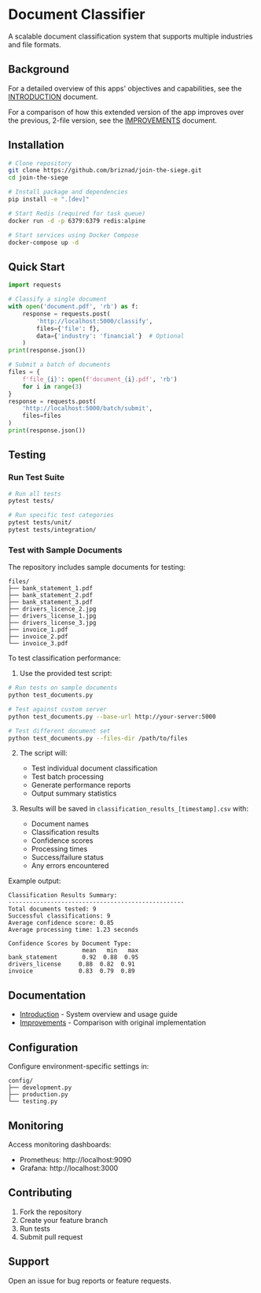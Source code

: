# Document Classifier

A scalable document classification system that supports multiple industries and file formats.

## Background

For a detailed overview of this apps' objectives and capabilities, see the [INTRODUCTION](INTRODUCTION.md) document.

For a comparison of how this extended version of the app improves over the previous, 2-file version, see the [IMPROVEMENTS](IMPROVEMENTS.md) document.

## Installation

```bash
# Clone repository
git clone https://github.com/briznad/join-the-siege.git
cd join-the-siege

# Install package and dependencies
pip install -e ".[dev]"

# Start Redis (required for task queue)
docker run -d -p 6379:6379 redis:alpine

# Start services using Docker Compose
docker-compose up -d
```

## Quick Start

```python
import requests

# Classify a single document
with open('document.pdf', 'rb') as f:
    response = requests.post(
        'http://localhost:5000/classify',
        files={'file': f},
        data={'industry': 'financial'}  # Optional
    )
print(response.json())

# Submit a batch of documents
files = {
    f'file_{i}': open(f'document_{i}.pdf', 'rb')
    for i in range(3)
}
response = requests.post(
    'http://localhost:5000/batch/submit',
    files=files
)
print(response.json())
```

## Testing

### Run Test Suite
```bash
# Run all tests
pytest tests/

# Run specific test categories
pytest tests/unit/
pytest tests/integration/
```

### Test with Sample Documents
The repository includes sample documents for testing:
```
files/
├── bank_statement_1.pdf
├── bank_statement_2.pdf
├── bank_statement_3.pdf
├── drivers_licence_2.jpg
├── drivers_license_1.jpg
├── drivers_license_3.jpg
├── invoice_1.pdf
├── invoice_2.pdf
└── invoice_3.pdf
```

To test classification performance:

1. Use the provided test script:
```bash
# Run tests on sample documents
python test_documents.py

# Test against custom server
python test_documents.py --base-url http://your-server:5000

# Test different document set
python test_documents.py --files-dir /path/to/files
```

2. The script will:
   - Test individual document classification
   - Test batch processing
   - Generate performance reports
   - Output summary statistics

3. Results will be saved in `classification_results_[timestamp].csv` with:
   - Document names
   - Classification results
   - Confidence scores
   - Processing times
   - Success/failure status
   - Any errors encountered

Example output:
```
Classification Results Summary:
--------------------------------------------------
Total documents tested: 9
Successful classifications: 9
Average confidence score: 0.85
Average processing time: 1.23 seconds

Confidence Scores by Document Type:
                     mean   min   max
bank_statement       0.92  0.88  0.95
drivers_license     0.88  0.82  0.91
invoice             0.83  0.79  0.89
```

## Documentation

- [Introduction](INTRODUCTION.md) - System overview and usage guide
- [Improvements](IMPROVEMENTS.md) - Comparison with original implementation

## Configuration

Configure environment-specific settings in:
```
config/
├── development.py
├── production.py
└── testing.py
```

## Monitoring

Access monitoring dashboards:
- Prometheus: http://localhost:9090
- Grafana: http://localhost:3000

## Contributing

1. Fork the repository
2. Create your feature branch
3. Run tests
4. Submit pull request

## Support

Open an issue for bug reports or feature requests.

